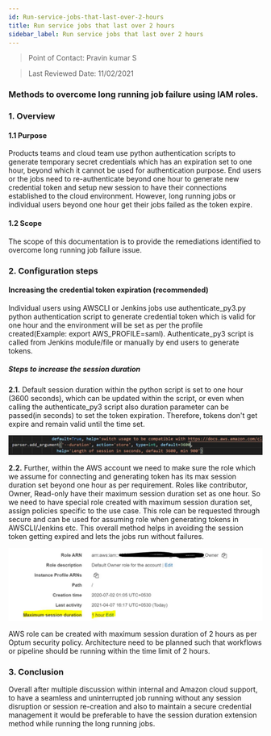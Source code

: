```yaml
---
id: Run-service-jobs-that-last-over-2-hours
title: Run service jobs that last over 2 hours
sidebar_label: Run service jobs that last over 2 hours
---
```

> Point of Contact: Pravin kumar S

> Last Reviewed Date: 11/02/2021

### Methods to overcome long running job failure using IAM roles.

### 1. Overview

#### 1.1 Purpose

   Products teams and cloud team use python authentication scripts to generate temporary secret credentials which has an expiration set to one hour, beyond which it cannot be used for authentication purpose. End users or the jobs need to re-authenticate beyond one hour to generate new credential token and setup new session to have their connections established to the cloud environment. However, long running jobs or individual users beyond one hour get their jobs failed as the token expire. 
   
#### 1.2 Scope

   The scope of this documentation is to provide the remediations identified to overcome long running job failure issue.

### 2. Configuration steps

#### Increasing the credential token expiration (recommended) 

   Individual users using AWSCLI or Jenkins jobs use authenticate_py3.py python authentication script to generate credential token which is valid for one hour and the environment will be set as per the profile created(Example: export AWS_PROFILE=saml). Authenticate_py3 script is called from Jenkins module/file or manually by end users to generate tokens. 

##### Steps to increase the session duration

**2.1.** Default session duration within the python script is set to one hour (3600 seconds), which can be updated within the script, or even when calling the authenticate_py3 script also duration parameter can be passed(in seconds) to set the token expiration. Therefore, tokens don't get expire and remain valid until the time set.

![](../../static/img/python_seconds.png)

**2.2.** Further, within the AWS account we need to make sure the role which we assume for connecting and generating token has its max session duration set beyond one hour as per requirement. Roles like contributor, Owner, Read-only have their maximum session duration set as one hour. So we need to have special role created with maximum session duration set, assign policies specific to the use case. This role can be requested through secure and can be used for assuming role when generating tokens in AWSCLI/Jenkins etc. This overall method helps in avoiding the session token getting expired and lets the jobs run without failures.

![](../../static/img/1hour_session.jpeg)

AWS role can be created with maximum session duration of 2 hours as per Optum security policy. Architecture need to be planned such that workflows or pipeline should be running within the time limit of 2 hours. 

### 3. Conclusion

Overall after multiple discussion within internal and Amazon cloud support, to have a seamless and uninterrupted job running without any session disruption or session re-creation and also to maintain a secure credential management it would be preferable to have the session duration extension method while running the long running jobs.
